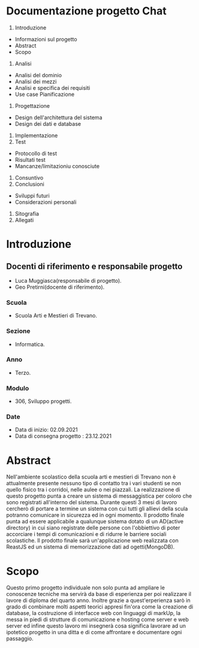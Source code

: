 # Documentazione progetto Chat
1. Introduzione
- Informazioni sul progetto
- Abstract
- Scopo
1. Analisi
- Analisi del dominio
- Analisi dei mezzi
- Analisi e specifica dei requisiti
- Use case Pianificazione
1. Progettazione
- Design dell'architettura del sistema
- Design dei dati e database 
1. Implementazione
2. Test
- Protocollo di test
- Risultati test
- Mancanze/limitazioniu conosciute
1. Consuntivo
2. Conclusioni
- Sviluppi futuri
- Considerazioni personali
1. Sitografia
2. Allegati



# Introduzione
## Docenti di riferimento e responsabile progetto
 - Luca Muggiasca(responsabile di progetto).
 - Geo Pretirni(docente di riferimento).
### Scuola
- Scuola Arti e Mestieri di Trevano.
### Sezione 
- Informatica. 
### Anno
- Terzo.
### Modulo
- 306, Sviluppo progetti.
### Date
- Data di inizio: 02.09.2021
- Data di consegna progetto : 23.12.2021

# Abstract
Nell'ambiente scolastico della scuola arti e mestieri di Trevano non è attualmente presente nessuno tipo di contatto tra i vari studenti se non quello 
fisico tra i corridoi, nelle aulee o nei piazzali. La realizzazione di questo progetto punta a creare un sistema di messaggistica per coloro che sono 
registrati all'interno del sistema. Durante questi 3 mesi di lavoro cercherò di portare a termine un sistema con cui tutti gli allievi della scula
potranno comunicare in sicurezza ed in ogni momento. Il prodotto finale punta ad essere applicabile a qualunque sistema dotato di un AD(active directory)
in cui siano registrate delle persone con l'obbiettivo di poter accorciare i tempi di comunicazioni e di ridurre le barriere sociali scolastiche.
Il prodotto finale sarà un'applicazione web realizzata con ReastJS ed un sistema di memorizzazione dati ad ogetti(MongoDB).

# Scopo 
Questo primo progetto individuale non solo punta ad ampliare le conoscenze tecniche ma servirà da base di esperienza per poi realizzare il lavore di diploma 
del quarto anno. Inoltre grazie a quest'erperienza sarò in grado di combinare molti aspetti teorici appresi fin'ora come la creazione di database, la costruzione 
di interfacce web con linguaggi di markUp, la messa in piedi di strutture di comunicazione e hosting come server e web server ed infine questo lavoro mi insegnerà
cosa significa lavorare ad un ipotetico progetto in una ditta e di come affrontare e documentare ogni passaggio.

